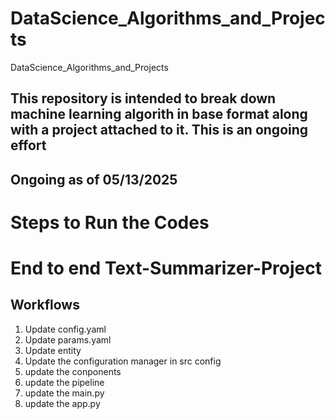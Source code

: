 # DataScience_Algorithms_and_Projects
DataScience_Algorithms_and_Projects

## This repository is intended to break down machine learning algorith in base format along with a project attached to it. This is an ongoing effort 
## Ongoing as of 05/13/2025


# Steps to Run the Codes 
# End to end Text-Summarizer-Project

## Workflows

1. Update config.yaml
2. Update params.yaml
3. Update entity
4. Update the configuration manager in src config
5. update the conponents
6. update the pipeline
7. update the main.py
8. update the app.py
